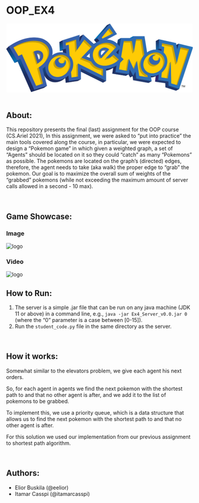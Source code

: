 # OOP_EX4
<img src="game/sprites/logo.svg.png" alt="logo">

<br/>
<br/>

## About:
This repository presents the final (last) assignment for the OOP course (CS.Ariel 2021),
In this assignment, we were asked to “put into practice” the main tools covered along the course, in particular, we were expected to design a “Pokemon game” in which given a weighted graph,  a set of “Agents” should be located on it so they could “catch” as many “Pokemons” as possible. The pokemons are located on the graph’s (directed) edges, therefore, the agent needs to take (aka walk)  the proper edge to “grab” the pokemon. Our goal is to maximize the overall sum of weights of the “grabbed” pokemons (while not exceeding the maximum amount of server calls allowed in a second - 10 max).

<br/>

## Game Showcase:
### Image
<img src="game/sprites/showcase.png" alt="logo">

<br/>

### Video
<img src="game/sprites/showcase.png" alt="logo">


<br/>

## How to Run:

1. The server is a simple .jar file that can be run on any java machine (JDK 11 or above) in a command line, e.g.,  ```java -jar Ex4_Server_v0.0.jar 0```  (where the “0” parameter is a case between [0-15]).
2. Run the ```student_code.py``` file in the same directory as the server.

<br/>

## How it works:

Somewhat similar to the elevators problem, we give each agent his next orders.

So, for each agent in agents we find the next pokemon with the shortest path to and that no other agent is after, and we add it to the list of pokemons to be grabbed.

To implement this, we use a priority queue, which is a data structure that allows us to find the next pokemon with the shortest path to and that no other agent is after. 

For this solution we used our implementation from our previous assignment to shortest path algorithm.

<br/>

## Authors:
- Elior Buskila (@eelior)
- Itamar Casspi (@itamarcasspi)